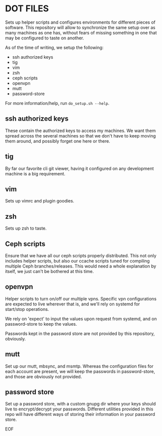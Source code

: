 DOT FILES
==========

Sets up helper scripts and configures environments for different pieces of
software. This repository will allow to synchronize the same setup over as
many machines as one has, without fears of missing something in one that may
be configured to taste on another.

As of the time of writing, we setup the following:

* ssh authorized keys
* tig
* vim
* zsh
* ceph scripts
* openvpn
* mutt
* password-store


For more information/help, run `do_setup.sh --help`.


ssh authorized keys
-------------------

These contain the authorized keys to access my machines. We want them spread
across the several machines so that we don't have to keep moving them around,
and possibly forget one here or there.


tig
---

By far our favorite cli git viewer, having it configured on any development
machine is a big requirement.


vim
---

Sets up vimrc and plugin goodies.


zsh
---

Sets up zsh to taste.


Ceph scripts
------------

Ensure that we have all our ceph scripts properly distributed. This not only
includes helper scripts, but also our ccache scripts tuned for compiling
multiple Ceph branches/releases. This would need a whole explanation by
itself, we just can't be bothered at this time.


openvpn
-------

Helper scripts to turn on/off our multiple vpns. Specific vpn configurations
are expected to live wherever that is, and we'll rely on systemd for
start/stop operations.

We rely on 'expect' to input the values upon request from systemd, and on
password-store to keep the values.

Passwords kept in the password store are not provided by this repository,
obviously.


mutt
----

Set up our mutt, mbsync, and msmtp. Whereas the configuration files for each
account are present, we will keep the passwords in password-store, and those
are obviously not provided.


password store
--------------

Set up a password store, with a custom gnupg dir where your keys should live
to encrypt/decrypt your passwords. Different utilities provided in this repo
will have different ways of storing their information in your password store.


EOF

